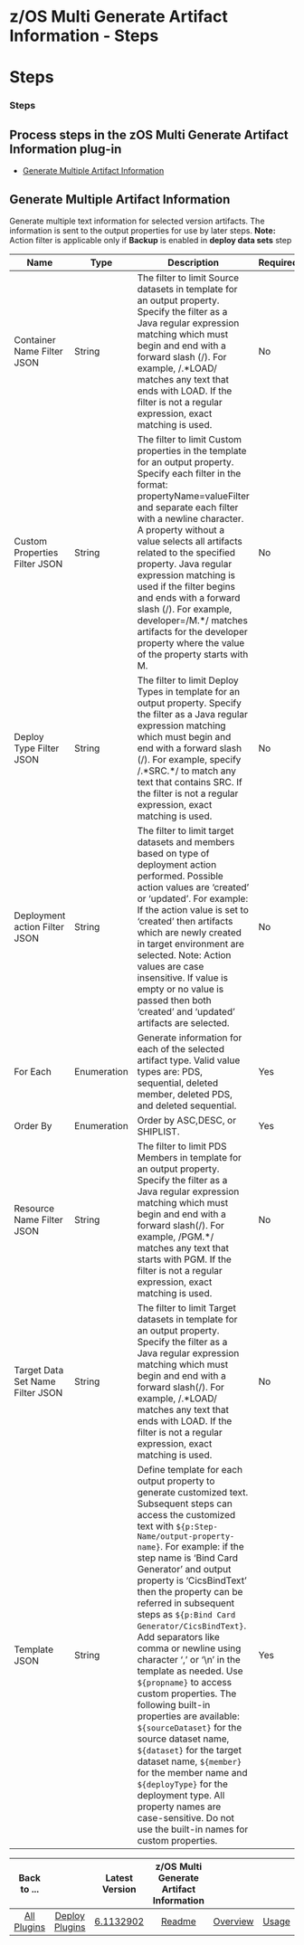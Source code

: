 
z/OS Multi Generate Artifact Information - Steps
================================================

# Steps



### Steps





Process steps in the zOS Multi Generate Artifact Information plug-in
--------------------------------------------------------------------


* [Generate Multiple Artifact Information](#generate_multiple_artifact_information)




Generate Multiple Artifact Information
--------------------------------------


Generate multiple text information for selected version artifacts. The information is sent to the output properties for use by later steps. **Note:** Action filter is applicable only if **Backup** is enabled in **deploy data sets** step




| Name | Type | Description | Required | Property Name |
| --- | --- | --- | --- | --- |
| Container Name Filter JSON | String | The filter to limit Source datasets in template for an output property. Specify the filter as a Java regular expression matching which must begin and end with a forward slash (/). For example, /.\*LOAD/ matches any text that ends with LOAD. If the filter is not a regular expression, exact matching is used. | No | srcDatasetName |
| Custom Properties Filter JSON | String | The filter to limit Custom properties in the template for an output property. Specify each filter in the format: propertyName=valueFilter and separate each filter with a newline character. A property without a value selects all artifacts related to the specified property. Java regular expression matching is used if the filter begins and ends with a forward slash (/). For example, developer=/M.\*/ matches artifacts for the developer property where the value of the property starts with M. | No | custProperties |
| Deploy Type Filter JSON | String | The filter to limit Deploy Types in template for an output property. Specify the filter as a Java regular expression matching which must begin and end with a forward slash (/). For example, specify /.\*SRC.\*/ to match any text that contains SRC. If the filter is not a regular expression, exact matching is used. | No | deployTypeName |
| Deployment action Filter JSON | String | The filter to limit target datasets and members based on type of deployment action performed. Possible action values are ‘created’ or ‘updated’. For example: If the action value is set to ‘created’ then artifacts which are newly created in target environment are selected. Note: Action values are case insensitive. If value is empty or no value is passed then both ‘created’ and ‘updated’ artifacts are selected. | No | deployAction |
| For Each | Enumeration | Generate information for each of the selected artifact type. Valid value types are: PDS, sequential, deleted member, deleted PDS, and deleted sequential. | Yes | loopType |
| Order By | Enumeration | Order by ASC,DESC, or SHIPLIST. | Yes | orderBy |
| Resource Name Filter JSON | String | The filter to limit PDS Members in template for an output property. Specify the filter as a Java regular expression matching which must begin and end with a forward slash(/). For example, /PGM.\*/ matches any text that starts with PGM. If the filter is not a regular expression, exact matching is used. | No | memberName |
| Target Data Set Name Filter JSON | String | The filter to limit Target datasets in template for an output property. Specify the filter as a Java regular expression matching which must begin and end with a forward slash(/). For example, /.\*LOAD/ matches any text that ends with LOAD. If the filter is not a regular expression, exact matching is used. | No | datasetName |
| Template JSON | String | Define template for each output property to generate customized text. Subsequent steps can access the customized text with ``${p:Step-Name/output-property-name}``. For example: if the step name is ‘Bind Card Generator’ and output property is ‘CicsBindText’ then the property can be referred in subsequent steps as ``${p:Bind Card Generator/CicsBindText}``. Add separators like comma or newline using character ‘,’ or ‘\n’ in the template as needed. Use ``${propname}`` to access custom properties. The following built-in properties are available: ``${sourceDataset}`` for the source dataset name, ``${dataset}`` for the target dataset name, ``${member}`` for the member name and ``${deployType}`` for the deployment type. All property names are case-sensitive. Do not use the built-in names for custom properties. | Yes | templateText |









|Back to ...||Latest Version|z/OS Multi Generate Artifact Information ||||
| :---: | :---: | :---: | :---: | :---: | :---: | :---: |
|[All Plugins](../../index.md)|[Deploy Plugins](../README.md)|[6.1132902](https://github.com/UrbanCode/IBM-UCD-PLUGINS/blob/main/files/zos-multi-generate-artifact-info/ucd-plugins-zos-multi-generate-artifact-info-6.1132902.zip)|[Readme](README.md)|[Overview](overview.md)|[Usage](usage.md)|[Downloads](downloads.md)|
